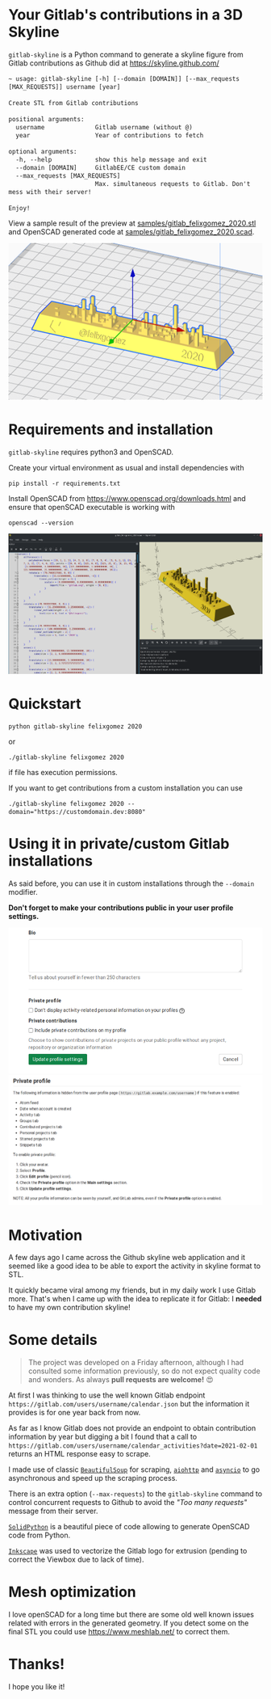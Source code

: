 # Your Gitlab's contributions in a 3D Skyline

`gitlab-skyline` is a Python command to generate a skyline figure from Gitlab contributions as Github did at https://skyline.github.com/

```
~ usage: gitlab-skyline [-h] [--domain [DOMAIN]] [--max_requests [MAX_REQUESTS]] username [year]

Create STL from Gitlab contributions

positional arguments:
  username              Gitlab username (without @)
  year                  Year of contributions to fetch

optional arguments:
  -h, --help            show this help message and exit
  --domain [DOMAIN]     GitlabEE/CE custom domain
  --max_requests [MAX_REQUESTS]
                        Max. simultaneous requests to Gitlab. Don't mess with their server!

Enjoy!

```
View a sample result of the preview at [samples/gitlab_felixgomez_2020.stl](samples/gitlab_felixgomez_2020.stl) and OpenSCAD generated code at [samples/gitlab_felixgomez_2020.scad](samples/gitlab_felixgomez_2020.scad).

<img src="images/cura_sample.png" width="800">

# Requirements and installation

`gitlab-skyline` requires python3 and OpenSCAD.


Create your virtual environment as usual and install dependencies with
```
pip install -r requirements.txt
```

Install OpenSCAD from https://www.openscad.org/downloads.html and ensure that openSCAD executable is working with
```
openscad --version
```

<img src="images/openscad_sample.png" width="800">

# Quickstart
```
python gitlab-skyline felixgomez 2020
```
or
```
./gitlab-skyline felixgomez 2020
```

if file has execution permissions.

If you want to get contributions from a custom installation you can use

```
./gitlab-skyline felixgomez 2020 --domain="https://customdomain.dev:8080"
```

# Using it in private/custom Gitlab installations

As said before, you can use it in custom installations through the `--domain` modifier.

**Don't forget to make your contributions public in your user profile settings.**

![](images/profile_settings.png)
![](images/gitlab_profile_info.png)

# Motivation

A few days ago I came across the Github skyline web application and it seemed like a good idea to be able to export the activity in skyline format to STL.

It quickly became viral among my friends, but in my daily work I use Gitlab more. That's when I came up with the idea to replicate it for Gitlab: I **needed** to have my own contribution skyline!

# Some details 

> The project was developed on a Friday afternoon, although I had consulted some information previously, so do not expect quality code and wonders. As always **pull requests are welcome!** 😍

At first I was thinking to use the well known Gitlab endpoint `https://gitlab.com/users/username/calendar.json` but the information it provides is for one year back from now.

As far as I know Gitlab does not provide an endpoint to obtain contribution information by year but digging a bit I found that a call to `https://gitlab.com/users/username/calendar_activities?date=2021-02-01` returns an HTML response easy to scrape.

I made use of classic [`BeautifulSoup`](https://www.crummy.com/software/BeautifulSoup/) for scraping, [`aiohttp`](https://docs.aiohttp.org/en/stable/) and [`asyncio`](https://docs.python.org/3/library/asyncio.html) to go asynchronous and speed up the scraping process.

There is an extra option (`--max-requests`) to the `gitlab-skyline` command to control concurrent requests to Github to avoid the *"Too many requests"* message from their server.

[`SolidPython`](https://github.com/SolidCode/SolidPython) is a beautiful piece of code allowing to generate OpenSCAD code from Python.

[`Inkscape`](https://inkscape.org/) was used to vectorize the Gitlab logo for extrusion (pending to correct the Viewbox due to lack of time).

# Mesh optimization

I love openSCAD for a long time but there are some old well known issues related with errors in the generated geometry. If you detect some on the final STL you could use https://www.meshlab.net/ to correct them.

# Thanks!

I hope you like it!
